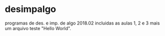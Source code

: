 # desimpalgo
programas de des. e imp. de algo 2018.02
incluidas as aulas 1, 2 e 3 mais um arquivo teste "Hello World".
